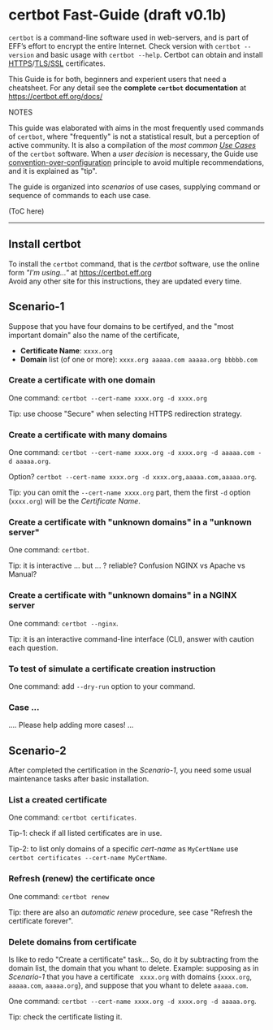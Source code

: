 
# certbot Fast-Guide (draft v0.1b)

`certbot` is a command-line software used in web-servers, and is part of EFF’s effort to encrypt the entire Internet. Check version with `certbot --version` and basic usage with `certbot --help`. Certbot can obtain and install [HTTPS](https://en.wikipedia.org/wiki/HTTPS)/[TLS/SSL](https://en.wikipedia.org/wiki/Transport_Layer_Security) certificates.

This Guide is for both, beginners and experient users that need a cheatsheet. For any detail see the **complete `certbot` documentation** at https://certbot.eff.org/docs/ 

NOTES

This guide was elaborated with aims in the most frequently used commands of `certbot`, where "frequently" is not a statistical result, but a perception of active community.
It is also a  compilation of the *most common [Use Cases](https://en.wikipedia.org/wiki/Use_case)* of the `certbot`  software. When a *user decision* is necessary, the Guide use [convention-over-configuration](https://en.wikipedia.org/wiki/Convention_over_configuration) principle to avoid multiple recommendations, and it is explained as "tip".

The guide is organized into *scenarios* of use cases, supplying command or sequence of commands to each use case.

(ToC here)

-----

## Install certbot

To install the `certbot` command, that is the *certbot* software, use the online form *"I'm using..."* at https://certbot.eff.org   <br/>Avoid any other site for this instructions, they are updated every time.

## Scenario-1

Suppose that you have four domains to be certifyed, and the "most important domain" also the name of the certificate, 

* **Certificate Name**: `xxxx.org`
* **Domain** list (of one or more): `xxxx.org aaaaa.com aaaaa.org bbbbb.com`

### Create a certificate with one domain

One command: `certbot --cert-name xxxx.org -d xxxx.org`

Tip: use choose "Secure" when selecting HTTPS redirection strategy.

### Create a certificate with many domains

One command: `certbot --cert-name xxxx.org -d xxxx.org -d aaaaa.com -d aaaaa.org`. 

Option? `certbot --cert-name xxxx.org -d xxxx.org,aaaaa.com,aaaaa.org`. 

Tip: you can omit the `--cert-name xxxx.org` part, them the first `-d` option (`xxxx.org`) will be the *Certificate Name*. 

### Create a certificate with "unknown domains" in a "unknown server"

One command: `certbot`. 

Tip: it is interactive ... but ... ? reliable? Confusion NGINX vs Apache vs Manual? 

### Create a certificate with "unknown domains" in a NGINX server

One command: `certbot --nginx`. 

Tip: it is an interactive command-line interface (CLI),  answer with  caution each question.


### To test of simulate a certificate creation instruction

One command: add `--dry-run` option to your command. 

### Case ...
.... Please help adding more cases! ...


## Scenario-2
After completed the certification in the *Scenario-1*, you need some usual maintenance tasks after basic installation.

### List a created certificate

One command: `certbot certificates`. 

Tip-1: check if all listed certificates are in use.

Tip-2: to list only domains of a specific *cert-name* as `MyCertName` use `certbot certificates --cert-name MyCertName`.

### Refresh (renew) the certificate once

One command: `certbot renew`

Tip: there are also an *automatic renew* procedure, see case "Refresh the certificate forever".

### Delete domains from certificate
Is like to redo "Create a certificate" task... So, do it by subtracting from the domain list, the domain that you whant to delete. Example: supposing as in *Scenario-1* that you have a certificate   `xxxx.org` with domains {`xxxx.org`, `aaaaa.com`, `aaaaa.org`}, and suppose that you whant to delete `aaaaa.com`.

One command: `certbot --cert-name xxxx.org -d xxxx.org -d aaaaa.org`. 

Tip: check the certificate listing it.

